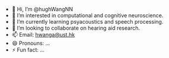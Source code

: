- 👋 Hi, I’m @hughWangNN
- 👀 I’m interested in computational and cognitive neuroscience.
- 🌱 I’m currently learning psyacoustics and speech processing.
- 💞️ I’m looking to collaborate on hearing aid research.
- 📫 Email: hwanga@ust.hk
- 😄 Pronouns: ...
- ⚡ Fun fact: ...

<!---
hughWangNN/hughWangNN is a ✨ special ✨ repository because its `README.md` (this file) appears on your GitHub profile.
You can click the Preview link to take a look at your changes.
--->
